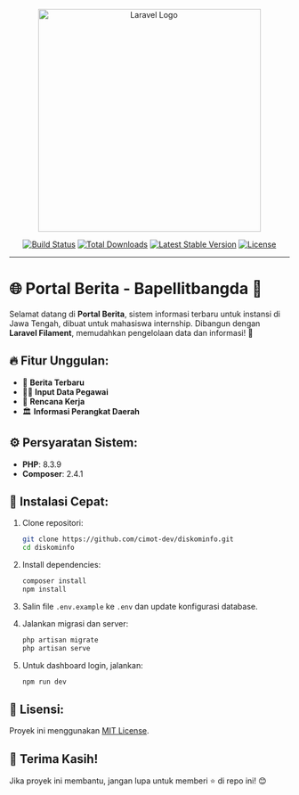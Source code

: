 <p align="center"><a href="https://laravel.com" target="_blank"><img src="https://raw.githubusercontent.com/laravel/art/master/logo-lockup/5%20SVG/2%20CMYK/1%20Full%20Color/laravel-logolockup-cmyk-red.svg" width="400" alt="Laravel Logo"></a></p> <p align="center"> <a href="https://github.com/laravel/framework/actions"><img src="https://github.com/laravel/framework/workflows/tests/badge.svg" alt="Build Status"></a> <a href="https://packagist.org/packages/laravel/framework"><img src="https://img.shields.io/packagist/dt/laravel/framework" alt="Total Downloads"></a> <a href="https://packagist.org/packages/laravel/framework"><img src="https://img.shields.io/packagist/v/laravel/framework" alt="Latest Stable Version"></a> <a href="https://packagist.org/packages/laravel/framework"><img src="https://img.shields.io/packagist/l/laravel/framework" alt="License"></a> </p>

---

# 🌐 **Portal Berita - Bapellitbangda** 📰

Selamat datang di **Portal Berita**, sistem informasi terbaru untuk instansi di Jawa Tengah, dibuat untuk mahasiswa internship. Dibangun dengan **Laravel Filament**, memudahkan pengelolaan data dan informasi! 🚀

## 🔥 Fitur Unggulan:
- 📰 **Berita Terbaru**
- 👨‍💼 **Input Data Pegawai**
- 📅 **Rencana Kerja**
- 🏛️ **Informasi Perangkat Daerah**

## ⚙️ Persyaratan Sistem:
- **PHP**: 8.3.9
- **Composer**: 2.4.1

## 🚀 Instalasi Cepat:
1. Clone repositori:
    ```bash
    git clone https://github.com/cimot-dev/diskominfo.git
    cd diskominfo
    ```

2. Install dependencies:
    ```bash
    composer install
    npm install
    ```

3. Salin file `.env.example` ke `.env` dan update konfigurasi database.
4. Jalankan migrasi dan server:
    ```bash
    php artisan migrate
    php artisan serve
    ```

5. Untuk dashboard login, jalankan:
    ```bash
    npm run dev
    ```

## 📝 Lisensi:
Proyek ini menggunakan [MIT License](https://opensource.org/licenses/MIT).

## 💖 Terima Kasih!

Jika proyek ini membantu, jangan lupa untuk memberi ⭐ di repo ini! 😊

